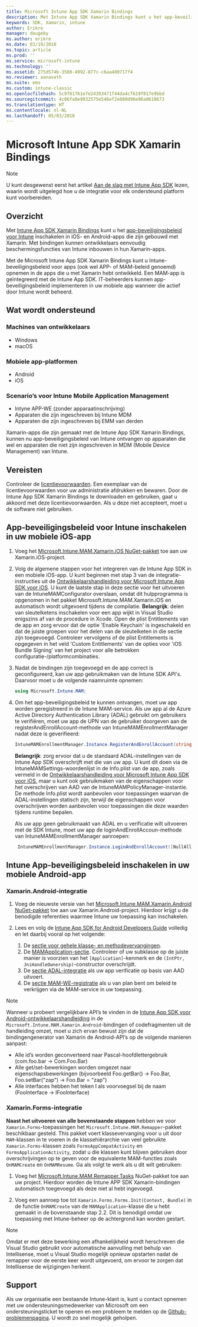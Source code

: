 ```yaml
---
title: Microsoft Intune App SDK Xamarin Bindings
description: Met Intune App SDK Xamarin Bindings kunt u het app-beveiligingsbeleid voor Intune inschakelen in iOS- en Android-apps die zijn gebouwd met Xamarin.
keywords: SDK, Xamarin, intune
author: Erikre
manager: dougeby
ms.author: erikre
ms.date: 03/19/2018
ms.topic: article
ms.prod: ''
ms.service: microsoft-intune
ms.technology: ''
ms.assetid: 275d574b-3560-4992-877c-c6aa480717f4
ms.reviewer: aanavath
ms.suite: ems
ms.custom: intune-classic
ms.openlocfilehash: 5c9f81761e7e24393471f44da4cf619f017e9bbd
ms.sourcegitcommit: 4c06fa8e9932575e546ef2e880d96e96a0618673
ms.translationtype: HT
ms.contentlocale: nl-NL
ms.lasthandoff: 05/03/2018
---
```

# <a name="microsoft-intune-app-sdk-xamarin-bindings"></a>Microsoft Intune App SDK Xamarin Bindings

> [!NOTE]
> U kunt desgewenst eerst het artikel [Aan de slag met Intune App SDK](app-sdk-get-started.md) lezen, waarin wordt uitgelegd hoe u de integratie voor elk ondersteund platform kunt voorbereiden.

## <a name="overview"></a>Overzicht
Met [Intune App SDK Xamarin Bindings](https://github.com/msintuneappsdk/intune-app-sdk-xamarin) kunt u het [app-beveiligingsbeleid voor Intune](/intune-classic/deploy-use/protect-app-data-using-mobile-app-management-policies-with-microsoft-intune) inschakelen in iOS- en Android-apps die zijn gebouwd met Xamarin. Met bindingen kunnen ontwikkelaars eenvoudig beschermingsfuncties van Intune inbouwen in hun Xamarin-apps.

Met de Microsoft Intune App SDK Xamarin Bindings kunt u Intune-beveiligingsbeleid voor apps (ook wel APP- of MAM-beleid genoemd) opnemen in de apps die u met Xamarin hebt ontwikkeld. Een MAM-app is geïntegreerd met de Intune App SDK. IT-beheerders kunnen app-beveiligingsbeleid implementeren in uw mobiele app wanneer die actief door Intune wordt beheerd.

## <a name="whats-supported"></a>Wat wordt ondersteund

### <a name="developer-machines"></a>Machines van ontwikkelaars
* Windows
* macOS


### <a name="mobile-app-platforms"></a>Mobiele app-platformen
* Android
* iOS


### <a name="intune-mobile-application-management-scenarios"></a>Scenario’s voor Intune Mobile Application Management

* Intyne APP-WE (zonder apparaatinschrijving)
* Apparaten die zijn ingeschreven bij Intune MDM
* Apparaten die zijn ingeschreven bij EMM van derden

Xamarin-apps die zijn gemaakt met de Intune App SDK Xamarin Bindings, kunnen nu app-beveiligingsbeleid van Intune ontvangen op apparaten die wel en apparaten die niet zijn ingeschreven in MDM (Mobile Device Management) van Intune.

## <a name="prerequisites"></a>Vereisten

Controleer de [licentievoorwaarden](https://github.com/msintuneappsdk/intune-app-sdk-xamarin/blob/master/Microsoft%20License%20Terms%20Intune%20App%20SDK%20Xamarin%20Component.pdf). Een exemplaar van de licentievoorwaarden voor uw administratie afdrukken en bewaren. Door de Intune App SDK Xamarin Bindings te downloaden en gebruiken, gaat u akkoord met deze licentievoorwaarden. Als u deze niet accepteert, moet u de software niet gebruiken.

## <a name="enabling-intune-app-protection-polices-in-your-ios-mobile-app"></a>App-beveiligingsbeleid voor Intune inschakelen in uw mobiele iOS-app
1. Voeg het [Microsoft.Intune.MAM.Xamarin.iOS NuGet-pakket](https://www.nuget.org/packages/Microsoft.Intune.MAM.Xamarin.iOS) toe aan uw Xamarin.iOS-project.
2.  Volg de algemene stappen voor het integreren van de Intune App SDK in een mobiele iOS-app. U kunt beginnen met stap 3 van de integratie-instructies uit de [Ontwikkelaarshandleiding voor Microsoft Intune App SDK voor iOS](app-sdk-ios.md#build-the-sdk-into-your-mobile-app). U kunt de laatste stap in deze sectie voor het uitvoeren van de IntuneMAMConfigurator overslaan, omdat dit hulpprogramma is opgenomen in het pakket Microsoft.Intune.MAM.Xamarin.iOS en automatisch wordt uitgevoerd tijdens de compilatie.
    **Belangrijk**: delen van sleutelketens inschakelen voor een app wijkt in Visual Studio enigszins af van de procedure in Xcode. Open de plist Entitlements van de app en zorg ervoor dat de optie 'Enable Keychain' is ingeschakeld en dat de juiste groepen voor het delen van de sleutelketen in die sectie zijn toegevoegd. Controleer vervolgens of de plist Entitlements is opgegeven in het veld 'Custom Entitlements' van de opties voor 'iOS Bundle Signing' van het project voor alle betrokken configuratie-/platformcombinaties.
3.  Nadat de bindingen zijn toegevoegd en de app correct is geconfigureerd, kan uw app gebruikmaken van de Intune SDK API's. Daarvoor moet u de volgende naamruimte opnemen:

      ```csharp
      using Microsoft.Intune.MAM;
      ```
4. Om het app-beveiligingsbeleid te kunnen ontvangen, moet uw app worden geregistreerd in de Intune MAM-service. Als uw app al de Azure Active Directory Authentication Library (ADAL) gebruikt om gebruikers te verifiëren, moet uw app de UPN van de gebruiker doorgeven aan de registerAndEnrollAccount-methode van IntuneMAMEnrollmentManager nadat deze is geverifieerd:
      ```csharp
      IntuneMAMEnrollmentManager.Instance.RegisterAndEnrollAccount(string identity);
      ```
      **Belangrijk**: zorg ervoor dat u de standaard ADAL-instellingen van de Intune App SDK overschrijft met die van uw app. U kunt dit doen via de IntuneMAMSettings-woordenlijst in de Info.plist van de app, zoals vermeld in de [Ontwikkelaarshandleiding voor Microsoft Intune App SDK voor iOS](app-sdk-ios.md#configure-settings-for-the-intune-app-sdk), maar u kunt ook gebruikmaken van de eigenschappen voor het overschrijven van AAD van de IntuneMAMPolicyManager-instantie. De methode Info.plist wordt aanbevolen voor toepassingen waarvan de ADAL-instellingen statisch zijn, terwijl de eigenschappen voor overschrijven worden aanbevolen voor toepassingen die deze waarden tijdens runtime bepalen. 
      
      Als uw app geen gebruikmaakt van ADAL en u verificatie wilt uitvoeren met de SDK Intune, moet uw app de loginAndEnrollAccoun-methode van IntuneMAMEnrollmentManager aanroepen:
      ```csharp
       IntuneMAMEnrollmentManager.Instance.LoginAndEnrollAccount([NullAllowed] string identity);
      ```

## <a name="enabling-intune-app-protection-policies-in-your-android-mobile-app"></a>Intune App-beveiligingsbeleid inschakelen in uw mobiele Android-app

### <a name="xamarinandroid-integration"></a>Xamarin.Android-integratie

1. Voeg de nieuwste versie van het [Microsoft.Intune.MAM.Xamarin.Android NuGet-pakket](https://www.nuget.org/packages/Microsoft.Intune.MAM.Xamarin.Android) toe aan uw Xamarin.Android-project. Hierdoor krijgt u de benodigde referenties waarmee Intune uw toepassing kan inschakelen.

2. Lees en volg de [Intune App SDK for Android Developers Guide](app-sdk-android.md) volledig en let daarbij vooral op het volgende:
    1. De [sectie voor gehele klasse- en methodevervangingen](app-sdk-android.md#replace-classes-methods-and-activities-with-their-mam-equivalent). 
    2. De [MAMApplication-sectie](app-sdk-android.md#mamapplication). Controleer of uw subklasse op de juiste manier is voorzien van het `[Application]`-kenmerk en de `(IntPtr, JniHandleOwnership)`-constructor overschrijdt.
    3. De [sectie ADAL-integratie](app-sdk-android.md#configure-azure-active-directory-authentication-library-adal) als uw app verificatie op basis van AAD uitvoert.
    4. De [sectie MAM-WE-registratie](app-sdk-android.md#app-protection-policy-without-device-enrollment) als u van plan bent om beleid te verkrijgen via de MAM-service in uw toepassing.

> [!NOTE]
> Wanneer u probeert vergelijkbare API’s te vinden in de [Intune App SDK voor Android-ontwikkelaarshandleiding](app-sdk-android.md) in de `Microsoft.Intune.MAM.Xamarin.Android`-bindingen of codefragmenten uit de handleiding omzet, moet u zich ervan bewust zijn dat de bindingengenerator van Xamarin de Android-API’s op de volgende manieren aanpast:
> * Alle id’s worden geconverteerd naar Pascal-hoofdlettergebruik (com.foo.bar -> Com.Foo.Bar)
> * Alle get/set-bewerkingen worden omgezet naar eigenschapsbewerkingen (bijvoorbeeld Foo.getBar() -> Foo.Bar, Foo.setBar("zap") -> Foo.Bar = "zap")
> * Alle interfaces hebben het teken I als voorvoegsel bij de naam (FooInterface -> IFooInterface)

### <a name="xamarinforms-integration"></a>Xamarin.Forms-integratie

**Naast het uitvoeren van alle bovenstaande stappen** hebben we voor `Xamarin.Forms`-toepassingen het `Microsoft.Intune.MAM.Remapper`-pakket beschikbaar gesteld. This pakket voert klassevervanging voor u uit door `MAM`-klassen in te voeren in de klassehiërarchie van veel gebruikte `Xamarin.Forms`-klassen zoals `FormsAppCompatActivity` en `FormsApplicationActivity`, zodat u die klassen kunt blijven gebruiken door overschrijvingen op te geven voor de equivalente MAM-functies zoals `OnMAMCreate` en `OnMAMResume`. Ga als volgt te werk als u dit wilt gebruiken:

1.  Voeg het [Microsoft.Intune.MAM.Remapper.Tasks](https://www.nuget.org/packages/Microsoft.Intune.MAM.Remapper.Tasks) NuGet-pakket toe aan uw project. Hierdoor worden de Intune APP SDK Xamarin-bindingen automatisch toegevoegd als deze niet al hebt ingevoegd.

2.  Voeg een aanroep toe tot `Xamarin.Forms.Forms.Init(Context, Bundle)` in de functie `OnMAMCreate` van de `MAMApplication`-klasse die u hebt gemaakt in de bovenstaande stap 2.2. Dit is benodigd omdat uw toepassing met Intune-beheer op de achtergrond kan worden gestart.

> [!NOTE]
> Omdat er met deze bewerking een afhankelijkheid wordt herschreven die Visual Studio gebruikt voor automatische aanvulling met behulp van Intellisense, moet u Visual Studio mogelijk opnieuw opstarten nadat de remapper voor de eerste keer wordt uitgevoerd, om ervoor te zorgen dat Intellisense de wijzigingen herkent. 

## <a name="support"></a>Support

Als uw organisatie een bestaande Intune-klant is, kunt u contact opnemen met uw ondersteuningsmedewerker van Microsoft om een ondersteuningsticket te openen en een probleem te melden op de [Github-problemenpagina](https://github.com/msintuneappsdk/intune-app-sdk-xamarin/issues). U wordt zo snel mogelijk geholpen. 